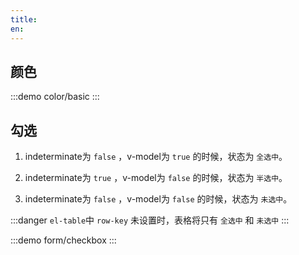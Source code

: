 ```yaml
---
title:
en:
---
```


## 颜色

:::demo 
color/basic
:::

## 勾选
  1. indeterminate为 `false` ，v-model为 `true` 的时候，状态为 `全选中`。

  1. indeterminate为 `true` ，v-model为 `false` 的时候，状态为 `半选中`。

  1. indeterminate为 `false` ，v-model为 `false` 的时候，状态为 `未选中`。

:::danger
`el-table`中 `row-key` 未设置时，表格将只有 `全选中` 和 `未选中`
:::

:::demo 
form/checkbox
:::